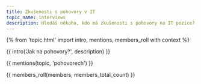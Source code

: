 ```yaml
---
title: Zkušenosti s pohovory v IT
topic_name: interviews
description: Hledáš někoho, kdo má zkušenosti s pohovory na IT pozice? Co máš očekávat a na co se máš připravit? Nepovedl se ti pohovor a chceš to s někým probrat? Čím to mohlo být a jak to příště zvládnout lépe? Jak se dají řešit úlohy, které ti dali?
---
```

{% from 'topic.html' import intro, mentions, members_roll with context %}

{{ intro('Jak na pohovory?', description) }}

{{ mentions(topic, 'pohovorech') }}

{{ members_roll(members, members_total_count) }}
